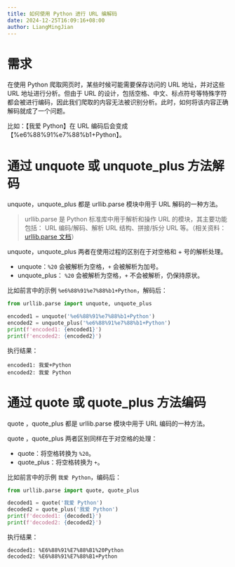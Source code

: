 ```yaml
---
title: 如何使用 Python 进行 URL 编解码
date: 2024-12-25T16:09:16+08:00
author: LiangMingJian
---
```


# 需求

在使用 Python 爬取网页时，某些时候可能需要保存访问的 URL 地址，并对这些 URL 地址进行分析。但由于 URL 的设计，包括空格、中文、标点符号等特殊字符都会被进行编码，因此我们爬取的内容无法被识别分析。此时，如何将该内容正确解码就成了一个问题。

比如：【我爱 Python】在 URL 编码后会变成【%e6%88%91%e7%88%b1+Python】。

# 通过 unquote 或 unquote_plus 方法解码

unquote，unquote_plus 都是 urllib.parse 模块中用于 URL 解码的一种方法。

> urllib.parse 是 Python 标准库中用于解析和操作 URL 的模块，其主要功能包括： ‌URL 编码/解码‌、‌解析 URL 结构‌、‌拼接/拆分 URL‌ 等。（相关资料：[urllib.parse 文档](http://link.zhihu.com/?target=https%3A//docs.python.org/zh-cn/3.13/library/urllib.parse.html)）

unquote，unquote_plus 两者在使用过程的区别在于对空格和 + 号的解析处理。

- unquote：`%20` 会被解析为空格，`+` 会被解析为加号。
- unquote_plus： `%20` 会被解析为空格，`+` 不会被解析，仍保持原状。

比如前言中的示例 `%e6%88%91%e7%88%b1+Python`，解码后：

```python
from urllib.parse import unquote, unquote_plus

encoded1 = unquote('%e6%88%91%e7%88%b1+Python')
encoded2 = unquote_plus('%e6%88%91%e7%88%b1+Python')
print(f'encoded1: {encoded1}')
print(f'encoded2: {encoded2}')
```

执行结果：

```
encoded1: 我爱+Python
encoded2: 我爱 Python
```

# 通过 quote 或 quote_plus 方法编码

quote ，quote_plus 都是 urllib.parse 模块中用于 URL 编码的一种方法。

quote ，quote_plus 两者区别同样在于对空格的处理：

- quote：将空格转换为 `%20`。
- quote_plus：将空格转换为 `+`。

比如前言中的示例 `我爱 Python`，编码后：

```python
from urllib.parse import quote, quote_plus

decoded1 = quote('我爱 Python')
decoded2 = quote_plus('我爱 Python')
print(f'decoded1: {decoded1}')
print(f'decoded2: {decoded2}')
```

执行结果：

```
decoded1: %E6%88%91%E7%88%B1%20Python
decoded2: %E6%88%91%E7%88%B1+Python
```
